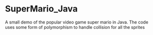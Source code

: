 # SuperMario_Java
A small demo of the popular video game super mario in Java. The code uses some form of polymorphism to handle collision  for all the sprites
